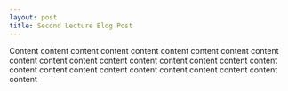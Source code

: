 ```yaml
---
layout: post
title: Second Lecture Blog Post
---
```


Content content content content content content content content content content content content content content content content content content content content content content content content content content content content